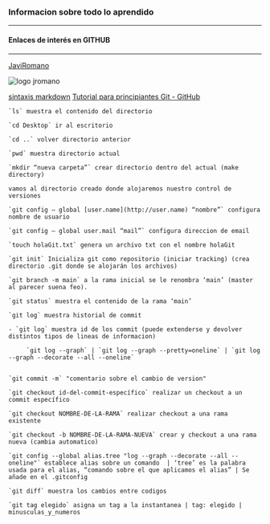 ### Informacion sobre todo lo aprendido
***
#### Enlaces de interés en **GITHUB**
___
[JaviRomano](https://github.com/JaviRomano"Inicio")

![logo jromano](https://drive.google.com/file/d/1r8ORmpj9vriByXjc1gpHb9axMPGcvnZf/view?usp=sharing)

[sintaxis markdown](https://markdown.es/sintaxis-markdown/#imagenes)
[Tutorial para principiantes Git - GitHub](https://www.youtube.com/watch?v=3GymExBkKjE&t=195s)



~~~ 
`ls` muestra el contenido del directorio

`cd Desktop` ir al escritorio

`cd ..` volver directorio anterior

`pwd` muestra directorio actual

`mkdir “nueva carpeta”` crear directorio dentro del actual (make directory)

vamos al directorio creado donde alojaremos nuestro control de versiones

`git config — global [user.name](http://user.name) “nombre”` configura nombre de usuario

`git config — global user.mail “mail”` configura direccion de email

`touch holaGit.txt` genera un archivo txt con el nombre holaGit

`git init` Inicializa git como repositorio (iniciar tracking) (crea directorio .git donde se alojarán los archivos)

`git branch -m main` a la rama inicial se le renombra ‘main’ (master al parecer suena feo).

`git status` muestra el contenido de la rama ‘main’

`git log` muestra historial de commit 

- `git log` muestra id de los commit (puede extenderse y devolver distintos tipos de lineas de informacion)
    
     `git log --graph` | `git log --graph --pretty=oneline` | `git log --graph --decorate --all --oneline`
    

`git commit -m` "comentario sobre el cambio de version"

`git checkout id-del-commit-específico` realizar un checkout a un commit específico

`git checkout NOMBRE-DE-LA-RAMA` realizar checkout a una rama existente

`git checkout -b NOMBRE-DE-LA-RAMA-NUEVA` crear y checkout a una rama nueva (cambia automatico)

`git config --global alias.tree "log --graph --decorate --all --oneline"` establece alias sobre un comando  | ‘tree’ es la palabra usada para el alias, “comando sobre el que aplicamos el alias” | Se añade en el .gitconfig

`git diff` muestra los cambios entre codigos

`git tag elegido` asigna un tag a la instantanea | tag: elegido | minusculas_y_numeros

~~~
